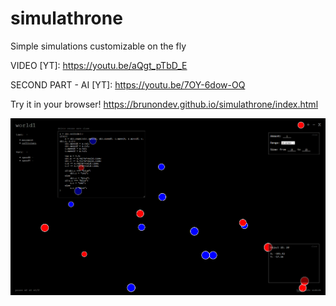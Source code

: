 # simulathrone
Simple simulations customizable on the fly

VIDEO [YT]: https://youtu.be/aQgt_pTbD_E

SECOND PART - AI [YT]: https://youtu.be/7OY-6dow-OQ

Try it in your browser! https://brunondev.github.io/simulathrone/index.html

![screenshot](https://raw.githubusercontent.com/BrunonDEV/simulathrone/master/scr1.png)
